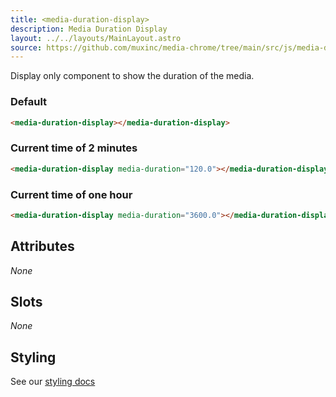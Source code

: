 ```yaml
---
title: <media-duration-display>
description: Media Duration Display
layout: ../../layouts/MainLayout.astro
source: https://github.com/muxinc/media-chrome/tree/main/src/js/media-duration-display.js
---
```


Display only component to show the duration of the media.

<h3>Default</h3>

<media-duration-display></media-duration-display>

```html
<media-duration-display></media-duration-display>
```

<h3>Current time of 2 minutes</h3>

<media-duration-display media-duration="120.0"></media-duration-display>

```html
<media-duration-display media-duration="120.0"></media-duration-display>
```

<h3>Current time of one hour</h3>

<media-duration-display media-duration="3600.0"></media-duration-display>

```html
<media-duration-display media-duration="3600.0"></media-duration-display>
```

## Attributes

_None_

## Slots

_None_

## Styling

See our [styling docs](./styling#Text-Displays)
